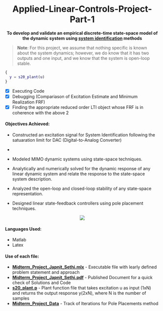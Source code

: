 # <div align="center">Applied-Linear-Controls-Project-Part-1</div>
**<div align="center">To develop and validate an empirical discrete-time state-space model of the dynamic system using [system identification](https://www.mathworks.com/help/ident/gs/about-system-identification.html) methods</div>**

> **Note**: For this project, we assume that nothing specific is known about the system dynamics; however, we do know that it has two outputs and one input, and we know that the system is open-loop stable.

```Matlab
{
  y = s20_plant(u)
}
```
- [x] Executing Code
- [x] Debugging (Compariason of Excitation Estimate and Minimum Realization FRF)
- [x] Finding the appropriate reduced order LTI object whose FRF is in coherence with the above 2

#### Objectives Achieved: 

- Constructed an excitation signal for System Identification following the satuaration limit for DAC (Digital-to-Analog Converter)
- 


- Modeled MIMO dynamic systems using state-space techniques.
- Analytically and numerically solved for the dynamic response of any linear dynamic system and relate the response to the state-space system description.
- Analyzed the open-loop and closed-loop stability of any state-space representation.
- Designed linear state-feedback controllers using pole placement techniques.

<p align="center"><img src="auv_animate.gif">  </p>



#### Languages Used:
- Matlab
- Latex 

#### Use of each file:
- [**Midterm_Project_Japnit_Sethi.mlx**](Midterm_Project_Japnit_Sethi.mlx) - Executable file with learly defined problem statement and approach
- [**Midterm_Project_Japnit_Sethi.pdf**](Midterm_Project_Japnit_Sethi.pdf) - Published Document for a quick check of Solutions and Code
- [**s20_plant.p**](s20_plant.p) - Plant function file that takes excitation u as input (1xN) and returns the output response y(2xN), where N is the number of samples
- [**Midterm_Project_Data**](Midterm_Project_Data) - Track of Iterations for Pole Placements method
